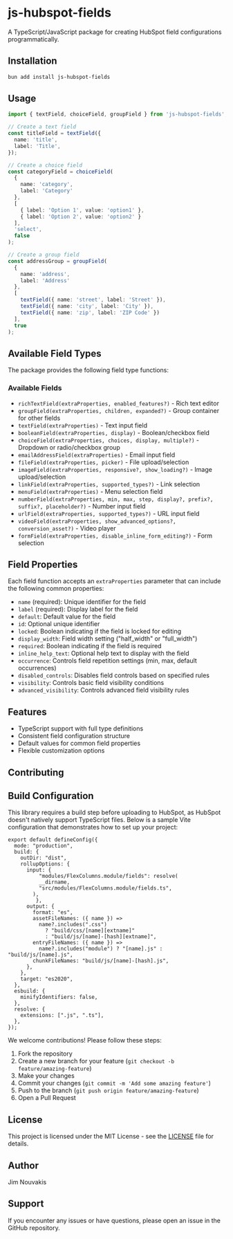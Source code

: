 # js-hubspot-fields

A TypeScript/JavaScript package for creating HubSpot field configurations programmatically.

## Installation

```bash
bun add install js-hubspot-fields
```

## Usage

```typescript
import { textField, choiceField, groupField } from 'js-hubspot-fields';

// Create a text field
const titleField = textField({
  name: 'title',
  label: 'Title',  
});

// Create a choice field
const categoryField = choiceField(
  {
    name: 'category',
    label: 'Category'
  },
  [
    { label: 'Option 1', value: 'option1' },
    { label: 'Option 2', value: 'option2' }
  ],
  'select',
  false
);

// Create a group field
const addressGroup = groupField(
  {
    name: 'address',
    label: 'Address'
  },
  [
    textField({ name: 'street', label: 'Street' }),
    textField({ name: 'city', label: 'City' }),
    textField({ name: 'zip', label: 'ZIP Code' })
  ],
  true
);
```

## Available Field Types

The package provides the following field type functions:

### Available Fields
- `richTextField(extraProperties, enabled_features?)` - Rich text editor
- `groupField(extraProperties, children, expanded?)` - Group container for other fields
- `textField(extraProperties)` - Text input field
- `booleanField(extraProperties, display)` - Boolean/checkbox field
- `choiceField(extraProperties, choices, display, multiple?)` - Dropdown or radio/checkbox group
- `emailAddressField(extraProperties)` - Email input field
- `fileField(extraProperties, picker)` - File upload/selection
- `imageField(extraProperties, responsive?, show_loading?)` - Image upload/selection
- `linkField(extraProperties, supported_types?)` - Link selection
- `menuField(extraProperties)` - Menu selection field
- `numberField(extraProperties, min, max, step, display?, prefix?, suffix?, placeholder?)` - Number input field
- `urlField(extraProperties, supported_types?)` - URL input field
- `videoField(extraProperties, show_advanced_options?, conversion_asset?)` - Video player
- `formField(extraProperties, disable_inline_form_editing?)` - Form selection


## Field Properties

Each field function accepts an `extraProperties` parameter that can include the following common properties:

- `name` (required): Unique identifier for the field
- `label` (required): Display label for the field
- `default`: Default value for the field
- `id`: Optional unique identifier
- `locked`: Boolean indicating if the field is locked for editing
- `display_width`: Field width setting ("half_width" or "full_width")
- `required`: Boolean indicating if the field is required
- `inline_help_text`: Optional help text to display with the field
- `occurrence`: Controls field repetition settings (min, max, default occurrences)
- `disabled_controls`: Disables field controls based on specified rules
- `visibility`: Controls basic field visibility conditions
- `advanced_visibility`: Controls advanced field visibility rules


## Features

- TypeScript support with full type definitions
- Consistent field configuration structure
- Default values for common field properties
- Flexible customization options

## Contributing




## Build Configuration

This library requires a build step before uploading to HubSpot, as HubSpot doesn't natively support TypeScript files. Below is a sample Vite configuration that demonstrates how to set up your project:

```
export default defineConfig({
  mode: "production",
  build: {
    outDir: "dist",
    rollupOptions: {
      input: {
          "modules/FlexColumns.module/fields": resolve(
          __dirname,
          "src/modules/FlexColumns.module/fields.ts",
        ),     
         },
      output: {
        format: "es",
        assetFileNames: ({ name }) =>
          name?.includes(".css")
            ? "build/css/[name][extname]"
            : "build/js/[name]-[hash][extname]",
        entryFileNames: ({ name }) =>
          name?.includes("module") ? "[name].js" : "build/js/[name].js",
        chunkFileNames: "build/js/[name]-[hash].js",
      },
    },
    target: "es2020",
  },
  esbuild: {
    minifyIdentifiers: false,
  },
  resolve: {
    extensions: [".js", ".ts"],
  },
});
```






We welcome contributions! Please follow these steps:

1. Fork the repository
2. Create a new branch for your feature (`git checkout -b feature/amazing-feature`)
3. Make your changes
4. Commit your changes (`git commit -m 'Add some amazing feature'`)
5. Push to the branch (`git push origin feature/amazing-feature`)
6. Open a Pull Request

## License

This project is licensed under the MIT License - see the [LICENSE](LICENSE) file for details.

## Author

Jim Nouvakis

## Support

If you encounter any issues or have questions, please open an issue in the GitHub repository. 